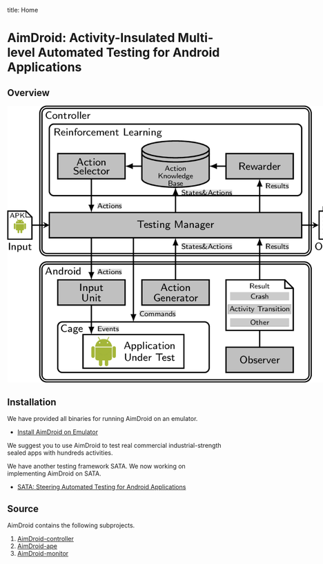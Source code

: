title: Home

# AimDroid: Activity-Insulated Multi-level Automated Testing for Android Applications


## Overview



<img class="img-responsive" style="margin:0 auto;max-width:800px;height:auto;" src="overview.png" alt="Overview"/>



## Installation

We have provided all binaries for running AimDroid on an emulator.

* [Install AimDroid on Emulator](./install-AimDroid-on-an-emulator/)

We suggest you to use AimDroid to test real commercial industrial-strength sealed apps with hundreds activities.

We have another testing framework SATA. We now working on implementing AimDroid on SATA.

* [SATA: Steering Automated Testing for Android Applications](http://gutianxiao.com/sata)


## Source

AimDroid contains the following subprojects.

1. [AimDroid-controller](https://github.com/icsnju/AimDroid-controller)
2. [AimDroid-ape](https://github.com/icsnju/AimDroid-ape)
3. [AimDroid-monitor](https://github.com/icsnju/AimDroid-monitor)



